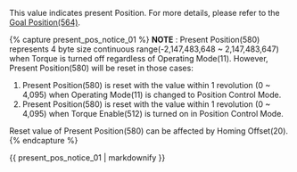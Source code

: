 This value indicates present Position. For more details, please refer to the [Goal Position(564)].

[Goal Position(564)]: #goal-position564

{% capture present_pos_notice_01 %}
**NOTE** : Present Position(580) represents 4 byte size continuous range(-2,147,483,648 ~ 2,147,483,647) when Torque is turned off regardless of Operating Mode(11). However, Present Position(580) will be reset in those cases:

1. Present Position(580) is reset with the value within 1 revolution (0 ~ 4,095) when Operating Mode(11) is changed to Position Control Mode.
2. Present Position(580) is reset with the value within 1 revolution (0 ~ 4,095) when Torque Enable(512) is turned on in Position Control Mode.

Reset value of Present Position(580) can be affected by Homing Offset(20).
{% endcapture %}

<div class="notice">{{ present_pos_notice_01 | markdownify }}</div>
